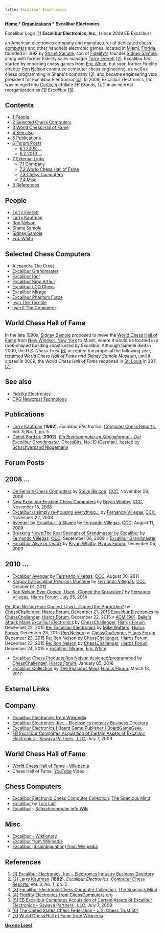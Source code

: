 ```yaml
---
title: Excalibur Electronics
---
```

**[Home](Home "Home") * [Organizations](Organizations "Organizations") * Excalibur Electronics**

[](File:ExcaliburKnight.jpg) Excalibur Logo <a id="cite-note-1" href="#cite-ref-1">[1]</a>
**Excalibur Electronics, Inc.**, (since 2009 EB Excalibur)

an American electronics company and manufacturer of [dedicated chess computers](Dedicated_Chess_Computers "Dedicated Chess Computers") and other handheld electronic games,
located in [Miami](https://en.wikipedia.org/wiki/Miami), [Florida](https://en.wikipedia.org/wiki/Florida), founded in 1992 by [Shane Samole](Shane_Samole "Shane Samole"), son of [Fidelity's](Fidelity_Electronics "Fidelity Electronics") founder [Sidney Samole](Sidney_Samole "Sidney Samole"),
along with former Fidelity sales manager [Terry Everett](Terry_Everett "Terry Everett") <a id="cite-note-2" href="#cite-ref-2">[2]</a>.
Excalibur first started by importing chess games from [Eric White](Eric_White "Eric White"), but soon former Fidelity director [Ron Nelson](Ron_Nelson "Ron Nelson") continued computer chess engineering, as well as chess programming in Shane's company <a id="cite-note-3" href="#cite-ref-3">[3]</a>,
and became engineering vice president for Excalibur Electronics <a id="cite-note-4" href="#cite-ref-4">[4]</a>.
In 2009, Excalibur Electronics, Inc. was merged into [Cortec's](https://en.wikipedia.org/wiki/Cortec_Group) affiliate *EB Brands, LLC*  in an internal reorganization as *EB Excalibur*
<a id="cite-note-5" href="#cite-ref-5">[5]</a>.

## Contents

- [1 People](#people)
- [2 Selected Chess Computers](#selected-chess-computers)
- [3 World Chess Hall of Fame](#world-chess-hall-of-fame)
- [4 See also](#see-also)
- [5 Publications](#publications)
- [6 Forum Posts](#forum-posts)
  - [6.1 2008 ...](#2008-...)
  - [6.2 2010 ...](#2010-...)
- [7 External Links](#external-links)
  - [7.1 Company](#company)
  - [7.2 World Chess Hall of Fame](#world-chess-hall-of-fame-2)
  - [7.3 Chess Computers](#chess-computers)
  - [7.4 Misc](#misc)
- [8 References](#references)

## People

- [Terry Everett](Terry_Everett "Terry Everett")
- [Larry Kaufman](Larry_Kaufman "Larry Kaufman")
- [Ron Nelson](Ron_Nelson "Ron Nelson")
- [Shane Samole](Shane_Samole "Shane Samole")
- [Sidney Samole](Sidney_Samole "Sidney Samole")
- [Eric White](Eric_White "Eric White")

## Selected Chess Computers

- [Alexandra The Great](index.php?title=Alexandra_The_Great&action=edit&redlink=1 "Alexandra The Great (page does not exist)")
- [Excalibur Grandmaster](Excalibur_Grandmaster "Excalibur Grandmaster")
- [Excalibur Igor](Excalibur_Igor "Excalibur Igor")
- [Excalibur King Arthur](Excalibur_King_Arthur "Excalibur King Arthur")
- [Excalibur LCD Chess](Excalibur_LCD_Chess "Excalibur LCD Chess")
- [Excalibur Mirage](Excalibur_Mirage "Excalibur Mirage")
- [Excalibur Phantom Force](Excalibur_Phantom_Force "Excalibur Phantom Force")
- [Ivan The Terrible](Ivan_The_Terrible "Ivan The Terrible")
- [Ivan II The Conqueror](Ivan_II_The_Conqueror "Ivan II The Conqueror")

## World Chess Hall of Fame

In the late 1990s, [Sidney Samole](Sidney_Samole "Sidney Samole") proposed to move the [World Chess Hall of Fame](https://en.wikipedia.org/wiki/World_Chess_Hall_of_Fame) from [New Windsor, New York](https://en.wikipedia.org/wiki/New_Windsor,_New_York) to Miami,
where it would be located in a rook-shaped building constructed by Excalibur. Although Samole died in 2000, the *U.S. Chess Trust* <a id="cite-note-6" href="#cite-ref-6">[6]</a>
accepted the proposal the following year, renamed *World Chess Hall of Fame and Sidney Samole Museum*, until it closed in 2009, the *World Chess Hall of Fame* reopened in [St. Louis](https://en.wikipedia.org/wiki/St._Louis) in 2011 <a id="cite-note-7" href="#cite-ref-7">[7]</a> .

## See also

- [Fidelity Electronics](Fidelity_Electronics "Fidelity Electronics")
- [CXG Newcrest Technology](Newcrest_Technology "Newcrest Technology")

## Publications

- [Larry Kaufman](Larry_Kaufman "Larry Kaufman") (**1992**). *Excalibur Electronics*. [Computer Chess Reports](Computer_Chess_Reports "Computer Chess Reports"), Vol. 3, No. 1, pp. 5
- [Detlef Pordzik](Detlef_Pordzik "Detlef Pordzik") (**2002**). *[Ein Brettcomputer im Königsformat - Der Excalibur Grandmaster](https://www.schachversand.de/grandmaster-excalibur-platin.html)*. [ChessBits](ChessBits "ChessBits"), No. 19 (German), hosted by [Schachversand Niggemann](Schachversand_Niggemann "Schachversand Niggemann")

## Forum Posts

## 2008 ...

- [On Female Chess Computers](http://www.talkchess.com/forum/viewtopic.php?t=24784) by [Steve Blincoe](Steve_Blincoe "Steve Blincoe"), [CCC](CCC "CCC"), November 08, 2008
- [New Excalibur Einstein Chess Computers](http://www.talkchess.com/forum/viewtopic.php?t=24890) by [Bryan Whitby](index.php?title=Bryan_Whitby&action=edit&redlink=1 "Bryan Whitby (page does not exist)"), [CCC](CCC "CCC"), November 15, 2008
- [Excalibur is simply re-housing everything...](http://www.talkchess.com/forum/viewtopic.php?t=24994) by [Fernando Villegas](Fernando_Villegas "Fernando Villegas"), [CCC](CCC "CCC"), November 22, 2008
- [Avenger by Excalibur...a Shame](http://www.talkchess.com/forum/viewtopic.php?t=29341) by [Fernando Villegas](Fernando_Villegas "Fernando Villegas"), [CCC](CCC "CCC"), August 11, 2009
- [Breaking News:The Real Strenght of Grandmaster by Excalibur](http://www.talkchess.com/forum/viewtopic.php?t=29678) by [Fernando Villegas](Fernando_Villegas "Fernando Villegas"), [CCC](CCC "CCC"), September 06, 2009 » [Excalibur Grandmaster](Excalibur_Grandmaster "Excalibur Grandmaster")
- [Excalibur Alive or Dead?](http://www.hiarcs.net/forums/viewtopic.php?t=2818) by [Bryan Whitby](index.php?title=Bryan_Whitby&action=edit&redlink=1 "Bryan Whitby (page does not exist)"), [Hiarcs Forum](Computer_Chess_Forums "Computer Chess Forums"), December 05, 2009

## 2010 ...

- [Excalibur Avenger](http://www.talkchess.com/forum/viewtopic.php?t=40226) by [Fernando Villegas](Fernando_Villegas "Fernando Villegas"), [CCC](CCC "CCC"), August 30, 2011
- [Karpov by Excalibur Precious Machine](http://www.talkchess.com/forum/viewtopic.php?t=45418) by [Fernando Villegas](Fernando_Villegas "Fernando Villegas"), [CCC](CCC "CCC"), October 01, 2012
- [Ron Nelson Ever Copied, Used , Cloned the Spracklen?](http://www.hiarcs.net/forums/viewtopic.php?t=6768) by [Fernando Villegas](Fernando_Villegas "Fernando Villegas"), [Hiarcs Forum](Computer_Chess_Forums "Computer Chess Forums"), July 05, 2014

[Re: Ron Nelson Ever Copied, Used , Cloned the Spracklen?](http://www.hiarcs.net/forums/viewtopic.php?t=6768&start=68) by [ChessChallenger](Ron_Nelson "Ron Nelson"), [Hiarcs Forum](Computer_Chess_Forums "Computer Chess Forums"), December 21, 2015
[Excalibur Electronics](http://www.hiarcs.net/forums/viewtopic.php?t=6768&start=78) by [ChessChallenger](Ron_Nelson "Ron Nelson"), [Hiarcs Forum](Computer_Chess_Forums "Computer Chess Forums"), December 22, 2015 » [ACM 1981](ACM_1981 "ACM 1981"), [Belle's](Belle "Belle") [Attack Maps](Attack_and_Defend_Maps "Attack and Defend Maps")
[Excalibur Electronics](http://www.hiarcs.net/forums/viewtopic.php?t=6768&start=82) by [ChessChallenger](Ron_Nelson "Ron Nelson"), [Hiarcs Forum](Computer_Chess_Forums "Computer Chess Forums"), December 22, 2015
[Re: Excalibur Electronics](http://www.hiarcs.net/forums/viewtopic.php?t=6768&start=90) by [Mike Watters](Mike_Watters "Mike Watters"), [Hiarcs Forum](Computer_Chess_Forums "Computer Chess Forums"), December 23, 2015
[Ron Nelson](http://www.hiarcs.net/forums/viewtopic.php?t=6768&start=102) by [ChessChallenger](Ron_Nelson "Ron Nelson"), [Hiarcs Forum](Computer_Chess_Forums "Computer Chess Forums"), December 23, 2015
[Re: Ron Nelson](http://www.hiarcs.net/forums/viewtopic.php?t=6768&start=105) by [ChessChallenger](Ron_Nelson "Ron Nelson"), [Hiarcs Forum](Computer_Chess_Forums "Computer Chess Forums"), December 23, 2015
[Re: Ron Nelson](http://www.hiarcs.net/forums/viewtopic.php?t=6768&start=122) by [ChessChallenger](Ron_Nelson "Ron Nelson"), [Hiarcs Forum](Computer_Chess_Forums "Computer Chess Forums"), December 24, 2015 » [Excalibur Mirage](Excalibur_Mirage "Excalibur Mirage"), [Eric White](Eric_White "Eric White")

- [Excalibur Chess Products Ron Nelson designed/programmed](http://www.hiarcs.net/forums/viewtopic.php?t=7591) by [ChessChallenger](Ron_Nelson "Ron Nelson"), [Hiarcs Forum](Computer_Chess_Forums "Computer Chess Forums"), January 05, 2016
- [Excalibur Collection](http://www.hiarcs.net/forums/viewtopic.php?t=8315) by [The Spacious Mind](The_Spacious_Mind "The Spacious Mind"), [Hiarcs Forum](Computer_Chess_Forums "Computer Chess Forums"), March 13, 2017

## External Links

## Company

- [Excalibur Electronics from Wikipedia](https://en.wikipedia.org/wiki/Excalibur_Electronics)
- [Excalibur Electronics, Inc. - Electronics Industry Business Directory](http://electronicsindustrybusinessdirectory.com/Listing/Company/32520)
- [Excalibur Electronics | Board Game Publisher | BoardGameGeek](https://boardgamegeek.com/boardgamepublisher/10964/excalibur-electronics)
- [EB Excalibur Completes Acquisition of Certain Assets of Excalibur Electronics – Sawaya Partners., LLC](https://www.sawayapartners.com/eb-excalibur-completes-acquisition-of-certain-assets-of-excalibur-electronics/), July 7, 2009

## World Chess Hall of Fame

- [World Chess Hall of Fame - Wikipedia](https://en.wikipedia.org/wiki/World_Chess_Hall_of_Fame)
- Chess Hall of Fame, [YouTube](https://en.wikipedia.org/wiki/YouTube) Video

## Chess Computers

- [Excalibur Electronic Chess Computer Collection](http://www.spacious-mind.com/html/excalibur.html), [The Spacious Mind](The_Spacious_Mind "The Spacious Mind")
- [Excalibur](https://tluif.home.xs4all.nl/chescom/EXC.html) by [Tom Luif](Tom_Luif "Tom Luif")
- [Excalibur](https://www.schach-computer.info/wiki/index.php/Excalibur) - [Schachcomputer.info Wiki](https://www.schach-computer.info/wiki/index.php?title=Hauptseite_En)

## Misc

- [Excalibur - Wiktionary](https://en.wiktionary.org/wiki/Excalibur)
- [Excalibur from Wikipedia](https://en.wikipedia.org/wiki/Excalibur)
- [Excalibur (disambiguation) from Wikipedia](https://en.wikipedia.org/wiki/Excalibur_%28disambiguation%29)

## References

1. <a id="cite-ref-1" href="#cite-note-1">[1]</a> [Excalibur Electronics, Inc. - Electronics Industry Business Directory](http://electronicsindustrybusinessdirectory.com/Listing/Company/32520)
1. <a id="cite-ref-2" href="#cite-note-2">[2]</a> [Larry Kaufman](Larry_Kaufman "Larry Kaufman") (**1992**). *Excalibur Electronics*. [Computer Chess Reports](Computer_Chess_Reports "Computer Chess Reports"), Vol. 3, No. 1, pp. 5
1. <a id="cite-ref-3" href="#cite-note-3">[3]</a> [Excalibur Electronic Chess Computer Collection](http://www.spacious-mind.com/html/excalibur.html), [The Spacious Mind](The_Spacious_Mind "The Spacious Mind")
1. <a id="cite-ref-4" href="#cite-note-4">[4]</a> [Fidelity Electronics from ChessComputers.org](http://www.ismenio.com/fidelity.html)
1. <a id="cite-ref-5" href="#cite-note-5">[5]</a> [EB Excalibur Completes Acquisition of Certain Assets of Excalibur Electronics – Sawaya Partners., LLC](https://www.sawayapartners.com/eb-excalibur-completes-acquisition-of-certain-assets-of-excalibur-electronics/), July 7, 2009
1. <a id="cite-ref-6" href="#cite-note-6">[6]</a> [The United States Chess Federation - U.S. Chess Trust 501](http://main.uschess.org/content/view/7485/5/)
1. <a id="cite-ref-7" href="#cite-note-7">[7]</a> [World Chess Hall of Fame from Wikipedia](https://en.wikipedia.org/wiki/World_Chess_Hall_of_Fame)

**[Up one Level](Organizations "Organizations")**

